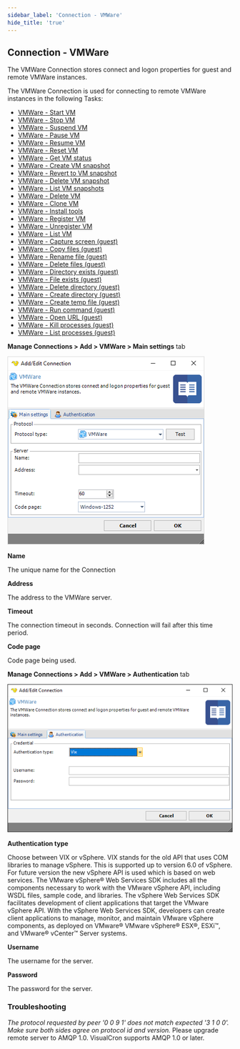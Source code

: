 ```yaml
---
sidebar_label: 'Connection - VMWare'
hide_title: 'true'
---
```


## Connection - VMWare

The VMWare Connection stores connect and logon properties for guest and remote VMWare instances.
 
The VMWare Connection is used for connecting to remote VMWare instances in the following Tasks:

* [VMWare - Start VM](../../client-user-interface/server/job-tasks/vmware-tasks/start-vm)
* [VMWare - Stop VM](../../client-user-interface/server/job-tasks/vmware-tasks/stop-vm)
* [VMWare - Suspend VM](../../client-user-interface/server/job-tasks/vmware-tasks/suspend-vm)
* [VMWare - Pause VM](../../client-user-interface/server/job-tasks/vmware-tasks/pause-vm)
* [VMWare - Resume VM](../../client-user-interface/server/job-tasks/vmware-tasks/resume-vm)
* [VMWare - Reset VM](../../client-user-interface/server/job-tasks/vmware-tasks/reset-vm)
* [VMWare - Get VM status](../../client-user-interface/server/job-tasks/vmware-tasks/get-vm-status)
* [VMWare - Create VM snapshot](../../client-user-interface/server/job-tasks/vmware-tasks/create-vm-snapshot)
* [VMWare - Revert to VM snapshot](../../client-user-interface/server/job-tasks/vmware-tasks/revert-to-vm-snapshot)
* [VMWare - Delete VM snapshot](../../client-user-interface/server/job-tasks/vmware-tasks/delete-vm-snapshot)
* [VMWare - List VM snapshots](../../client-user-interface/server/job-tasks/vmware-tasks/list-vm-snapshots)
* [VMWare - Delete VM](../../client-user-interface/server/job-tasks/vmware-tasks/delete-vm)
* [VMWare - Clone VM](../../client-user-interface/server/job-tasks/vmware-tasks/clone-vm)
* [VMWare - Install tools](../../client-user-interface/server/job-tasks/vmware-tasks/install-tools)
* [VMWare - Register VM](../../client-user-interface/server/job-tasks/vmware-tasks/register-vm)
* [VMWare - Unregister VM](../../client-user-interface/server/job-tasks/vmware-tasks/unregister-vm)
* [VMWare - List VM](../../client-user-interface/server/job-tasks/vmware-tasks/list-vm)
* [VMWare - Capture screen (guest)](../../client-user-interface/server/job-tasks/vmware-tasks/guest-capture-screen)
* [VMWare - Copy files (guest)](../../client-user-interface/server/job-tasks/vmware-tasks/guest-copy-file)
* [VMWare - Rename file (guest)](../../client-user-interface/server/job-tasks/vmware-tasks/guest-rename-file)
* [VMWare - Delete files (guest)](../../client-user-interface/server/job-tasks/vmware-tasks/guest-delete-file)
* [VMWare - Directory exists (guest)](../../client-user-interface/server/job-tasks/vmware-tasks/guest-directory-exists)
* [VMWare - File exists (guest)](../../client-user-interface/server/job-tasks/vmware-tasks/guest-file-exists)
* [VMWare - Delete directory (guest)](../../client-user-interface/server/job-tasks/vmware-tasks/guest-delete-directory)
* [VMWare - Create directory (guest)](../../client-user-interface/server/job-tasks/vmware-tasks/guest-create-directory)
* [VMWare - Create temp file (guest)](../../client-user-interface/server/job-tasks/vmware-tasks/guest-create-temp-file)
* [VMWare - Run command (guest)](../../client-user-interface/server/job-tasks/vmware-tasks/guest-run-command)
* [VMWare - Open URL (guest)](../../client-user-interface/server/job-tasks/vmware-tasks/guest-open-url)
* [VMWare - Kill processes (guest)](../../client-user-interface/server/job-tasks/vmware-tasks/guest-kill-process)
* [VMWare - List processes (guest)](../../client-user-interface/server/job-tasks/vmware-tasks/guest-list-process)
 
**Manage Connections > Add > VMWare > Main settings** tab

![](../../../static/img/connectionvmwaremain.png)

**Name**

The unique name for the Connection
 
**Address**

The address to the VMWare server.
 
**Timeout**

The connection timeout in seconds. Connection will fail after this time period.

**Code page**

Code page being used.
 
**Manage Connections > Add > VMWare > Authentication** tab

![](../../../static/img/vmwareauth.png)

**Authentication type**

Choose between VIX or vSphere. VIX stands for the old API that uses COM libraries to manage vSphere. This is supported up to version 6.0 of vSphere. For future version the new vSphere API is used which is based on web services. The VMware vSphere® Web Services SDK includes all the components necessary to work with the VMware vSphere API, including WSDL files, sample code, and libraries. The vSphere Web Services SDK facilitates development of client applications that target the VMware vSphere API. With the vSphere Web Services SDK, developers can create client applications to manage, monitor, and maintain VMware vSphere components, as deployed on VMware® VMware vSphere® ESX®, ESXi™, and VMware® vCenter™ Server systems.
 
**Username**

The username for the server.
 
**Password**

The password for the server.
 
 
### Troubleshooting

*The protocol requested by peer '0 0 9 1' does not match expected '3 1 0 0'. Make sure both sides agree on protocol id and version.*
Please upgrade remote server to AMQP 1.0. VisualCron supports AMQP 1.0 or later.